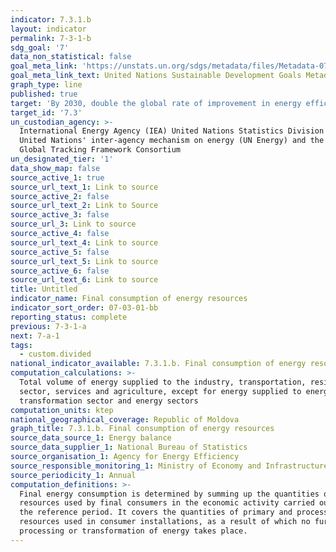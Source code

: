 ```yaml
---
indicator: 7.3.1.b
layout: indicator
permalink: 7-3-1-b
sdg_goal: '7'
data_non_statistical: false
goal_meta_link: 'https://unstats.un.org/sdgs/metadata/files/Metadata-07-03-01.pdf'
goal_meta_link_text: United Nations Sustainable Development Goals Metadata (PDF 192 KB)
graph_type: line
published: true
target: 'By 2030, double the global rate of improvement in energy efficiency'
target_id: '7.3'
un_custodian_agency: >-
  International Energy Agency (IEA) United Nations Statistics Division (UNSD)
  United Nations' inter-agency mechanism on energy (UN Energy) and the SE4ALL
  Global Tracking Framework Consortium
un_designated_tier: '1'
data_show_map: false
source_active_1: true
source_url_text_1: Link to source
source_active_2: false
source_url_text_2: Link to Source
source_active_3: false
source_url_3: Link to source
source_active_4: false
source_url_text_4: Link to source
source_active_5: false
source_url_text_5: Link to source
source_active_6: false
source_url_text_6: Link to source
title: Untitled
indicator_name: Final consumption of energy resources
indicator_sort_order: 07-03-01-bb
reporting_status: complete
previous: 7-3-1-a
next: 7-a-1
tags:
  - custom.divided
national_indicator_available: 7.3.1.b. Final consumption of energy resources
computation_calculations: >-
  Total volume of energy supplied to the industry, transportation, residential
  sector, services and agriculture, except for energy supplied to energy
  transformation sector and energy sectors
computation_units: ktep
national_geographical_coverage: Republic of Moldova
graph_title: 7.3.1.b. Final consumption of energy resources
source_data_source_1: Energy balance
source_data_supplier_1: National Bureau of Statistics
source_organisation_1: Agency for Energy Efficiency
source_responsible_monitoring_1: Ministry of Economy and Infrastructure
source_periodicity_1: Annual
computation_definitions: >-
  Final energy consumption is determined by summing up the quantities of energy
  resources used by final consumers in the economic activity carried out during
  the reference period. It covers the quantities of primary and processed energy
  resources used in consumer installations, as a result of which no further
  processing or transformation of energy takes place.
---
```


